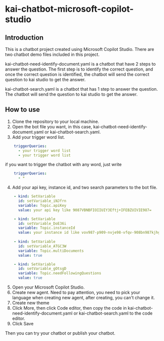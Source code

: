# kai-chatbot-microsoft-copilot-studio

## Introduction
This is a chatbot project created using Microsoft Copilot Studio. There are two chatbot demo files included in this project. 

kai-chatbot-need-identify-document.yaml is a chatbot that have 2 steps to answer the question. The first step is to identify the correct question, and once the correct question is identified, the chatbot will send the correct question to kai studio to get the answer.

kai-chatbot-search.yaml is a chatbot that has 1 step to answer the question. The chatbot will send the question to kai studio to get the answer.

## How to use
1. Clone the repository to your local machine.
2. Open the bot file you want, in this case, kai-chatbot-need-identify-document.yaml or kai-chatbot-search.yaml.
3. Add your trigger word list.
```yaml
    triggerQueries:
      - your trigger word list 
      - your trigger word list
```
if you want to trigger the chatbot with any word, just write
```yaml
    triggerQueries:
      - *
```
4. Add your api key, instance id, and two search parameters to the bot file.
```yaml
    - kind: SetVariable
      id: setVariable_iNJfrn
      variable: Topic.apiKey
      value: your api key like 9087VBNBFIOIIUIY3Eftj+IFEBZUIVIE987=

    - kind: SetVariable
      id: setVariable_DoE36i
      variable: Topic.instanceId
      value: your instance id like vov987-p909-nvje98-vfqv-908bn987kjhg
      
    - kind: SetVariable
      id: setVariable_ATGC3W
      variable: Topic.multiDocuments
      value: true

    - kind: SetVariable
      id: setVariable_gOtsgD
      variable: Topic.needFollowingQuestions
      value: true
```

5. Open your Microsoft Copilot Studio.
6. Create new agent. Need to pay attention, you need to pick your language when creating new agent, after creating, you can't change it.
7. Create new theme
8. Click More, then click Code editor, then copy the code in kai-chatbot-need-identify-document.yaml or kai-chatbot-search.yaml to the code editor.
9. Click Save

Then you can try your chatbot or publish your chatbot.